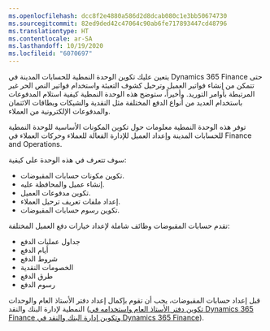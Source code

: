 ```yaml
---
ms.openlocfilehash: dcc8f2e4880a586d2d8dcab080c1e3bb50674730
ms.sourcegitcommit: 82ed9ded42c47064c90ab6fe717893447cd48796
ms.translationtype: HT
ms.contentlocale: ar-SA
ms.lasthandoff: 10/19/2020
ms.locfileid: "6070697"
---
```

يتعين عليك تكوين الوحدة النمطية للحسابات المدينة في Dynamics 365 Finance حتى تتمكن من إنشاء فواتير العميل وترحيل كشوف التعبئة واستخدام فواتير النص الحر غير المرتبطة بأوامر التوريد. وأخيراً، ستوضح هذه الوحدة النمطية كيفية استلام المدفوعات باستخدام العديد من أنواع الدفع المختلفة مثل النقدية والشيكات وبطاقات الائتمان والمدفوعات الإلكترونية من العملاء.

توفر هذه الوحدة النمطية معلومات حول تكوين المكونات الأساسية للوحدة النمطية للحسابات المدينة وإعداد العميل للإدارة الفعالة للعملاء وحركات العملاء في Finance and Operations.

سوف تتعرف في هذه الوحدة على كيفية:

-   تكوين مكونات حسابات المقبوضات.
-   إنشاء عميل والمحافظة عليه.
-   تكوين مدفوعات العميل.
-   إعداد ملفات تعريف ترحيل العملاء.
-   تكوين رسوم حسابات المقبوضات.

تقدم حسابات المقبوضات وظائف شاملة لإعداد خيارات دفع العميل المختلفة:

-   جداول عمليات الدفع
-   أيام الدفع
-   شروط الدفع
-   الخصومات النقدية
-   طرق الدفع
-   رسوم الدفع

قبل إعداد حسابات المقبوضات، يجب أن تقوم بإكمال إعداد دفتر الأستاذ العام والوحدات النمطية لإدارة البنك والنقد ([تكوين دفتر الأستاذ العام واستخدامه في Dynamics 365 Finance](https://docs.microsoft.com/learn/paths/configure-use-general-ledger-dyn365-finance/?azure-portal=true)[ وتكوين إدارة البنك والنقد في Dynamics 365 Finance](https://docs.microsoft.com/learn/modules/configure-cash-bank-management-dyn365-finance/?azure-portal=true)). 

